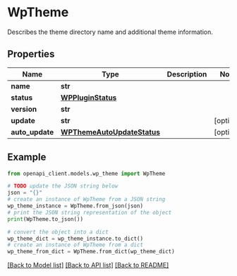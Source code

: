 # WpTheme

Describes the theme directory name and additional theme information.

## Properties

Name | Type | Description | Notes
------------ | ------------- | ------------- | -------------
**name** | **str** |  | 
**status** | [**WPPluginStatus**](WPPluginStatus.md) |  | 
**version** | **str** |  | 
**update** | **str** |  | [optional] 
**auto_update** | [**WPThemeAutoUpdateStatus**](WPThemeAutoUpdateStatus.md) |  | [optional] 

## Example

```python
from openapi_client.models.wp_theme import WpTheme

# TODO update the JSON string below
json = "{}"
# create an instance of WpTheme from a JSON string
wp_theme_instance = WpTheme.from_json(json)
# print the JSON string representation of the object
print(WpTheme.to_json())

# convert the object into a dict
wp_theme_dict = wp_theme_instance.to_dict()
# create an instance of WpTheme from a dict
wp_theme_from_dict = WpTheme.from_dict(wp_theme_dict)
```
[[Back to Model list]](../README.md#documentation-for-models) [[Back to API list]](../README.md#documentation-for-api-endpoints) [[Back to README]](../README.md)


